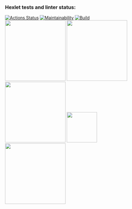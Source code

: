 ### Hexlet tests and linter status:
[![Actions Status](https://github.com/danzelito/backend-project-lvl1/workflows/hexlet-check/badge.svg)](https://github.com/danzelito/backend-project-lvl1/actions)
[![Maintainability](https://api.codeclimate.com/v1/badges/a99a88d28ad37a79dbf6/maintainability)](https://codeclimate.com/github/codeclimate/codeclimate/maintainability)
[![Build](https://github.com/danzelito/backend-project-lvl1/actions/workflows/linter-checker.yml/badge.svg)](https://github.com/danzelito/backend-project-lvl1/actions/workflows/linter-checker.yml)<br>
<a href="https://asciinema.org/a/421976"><img src="https://asciinema.org/a/421976.png" width="200"/></a>
<a href="https://asciinema.org/a/31seF7exWe4IbfS8MVh8JZYQj"><img src="https://asciinema.org/a/31seF7exWe4IbfS8MVh8JZYQj.png" width="200"/></a>
<a href="https://asciinema.org/a/e862aSMfUWYC3hQxshFc5Yy7p"><img src="https://asciinema.org/a/e862aSMfUWYC3hQxshFc5Yy7p.png" width="200"/></a>
<a href="https://asciinema.org/a/86Rt0EsBCW03u4g55UUviEUta"><img src="https://asciinema.org/a/86Rt0EsBCW03u4g55UUviEUta.png" width="100"/></a>
<a href="https://asciinema.org/a/8DFC35mg5cheJPq14ULYcuoGP"><img src="https://asciinema.org/a/86Rt0EsBCW03u4g55UUviEUta.png" width="200"/></a>